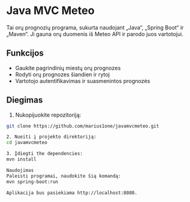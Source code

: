 # Java MVC Meteo

Tai orų prognozių programa, sukurta naudojant „Java“, „Spring Boot“ ir „Maven“. Ji gauna orų duomenis iš Meteo API ir parodo juos vartotojui.

## Funkcijos

- Gaukite pagrindinių miestų orų prognozes
- Rodyti orų prognozes šiandien ir rytoj
- Vartotojo autentifikavimas ir suasmenintos prognozės

## Diegimas

1. Nukopijuokite repozitoriją:
```bash
git clone https://github.com/marius1one/javamvcmeteo.git

2. Nueiti į projekto direktoriją:
cd javamvcmeteo

3. Įdiegti the dependencies:
mvn install

Naudojimas
Paleisti programai, naudokite šią komandą:
mvn spring-boot:run

Aplikacija bus pasiekiama http://localhost:8080.
